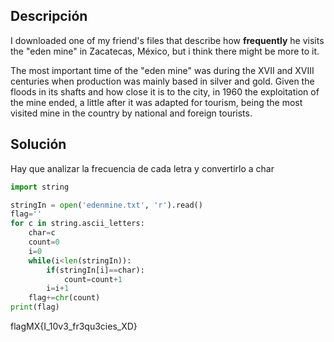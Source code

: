 ## Descripción 
I downloaded one of my friend's files that describe how **frequently** he visits the "eden mine" in Zacatecas, México, but i think there might be more to it.

The most important time of the "eden mine" was during the XVII and XVIII centuries when production was mainly based in silver and gold. Given the floods in its shafts and how close it is to the city, in 1960 the exploitation of the mine ended, a little after it was adapted for tourism, being the most visited mine in the country by national and foreign tourists.

## Solución
Hay que analizar la frecuencia de cada letra y convertirlo a char
```python
import string

stringIn = open('edenmine.txt', 'r').read()
flag=''
for c in string.ascii_letters:
    char=c
    count=0
    i=0
    while(i<len(stringIn)):
        if(stringIn[i]==char):
            count=count+1
        i=i+1
    flag+=chr(count)
print(flag)
```
flagMX{I_10v3_fr3qu3cies_XD}